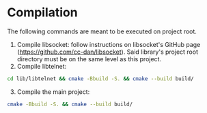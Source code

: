 # Compilation
The following commands are meant to be executed on project root.

1. Compile libsocket: follow instructions on libsocket's GitHub page (https://github.com/cc-dan/libsocket). Said library's project root directory must be on the same level as this project.
2. Compile libtelnet:
```bash
cd lib/libtelnet && cmake -Bbuild -S. && cmake --build build/
```
3. Compile the main project:
```bash
cmake -Bbuild -S. && cmake --build build/
```
